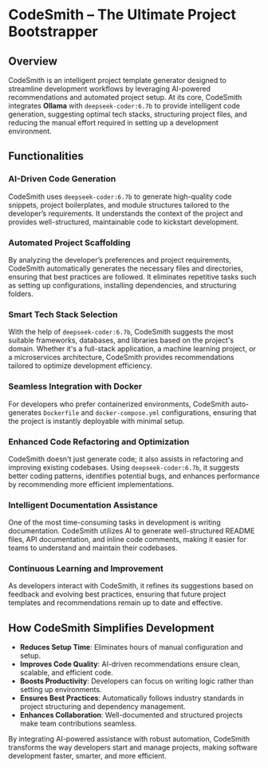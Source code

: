 # CodeSmith – The Ultimate Project Bootstrapper

## Overview
CodeSmith is an intelligent project template generator designed to streamline development workflows by leveraging AI-powered recommendations and automated project setup. At its core, CodeSmith integrates **Ollama** with `deepseek-coder:6.7b` to provide intelligent code generation, suggesting optimal tech stacks, structuring project files, and reducing the manual effort required in setting up a development environment.

## Functionalities
### AI-Driven Code Generation
CodeSmith uses `deepseek-coder:6.7b` to generate high-quality code snippets, project boilerplates, and module structures tailored to the developer’s requirements. It understands the context of the project and provides well-structured, maintainable code to kickstart development.

### Automated Project Scaffolding
By analyzing the developer’s preferences and project requirements, CodeSmith automatically generates the necessary files and directories, ensuring that best practices are followed. It eliminates repetitive tasks such as setting up configurations, installing dependencies, and structuring folders.

### Smart Tech Stack Selection
With the help of `deepseek-coder:6.7b`, CodeSmith suggests the most suitable frameworks, databases, and libraries based on the project's domain. Whether it's a full-stack application, a machine learning project, or a microservices architecture, CodeSmith provides recommendations tailored to optimize development efficiency.

### Seamless Integration with Docker
For developers who prefer containerized environments, CodeSmith auto-generates `Dockerfile` and `docker-compose.yml` configurations, ensuring that the project is instantly deployable with minimal setup.

### Enhanced Code Refactoring and Optimization
CodeSmith doesn't just generate code; it also assists in refactoring and improving existing codebases. Using `deepseek-coder:6.7b`, it suggests better coding patterns, identifies potential bugs, and enhances performance by recommending more efficient implementations.

### Intelligent Documentation Assistance
One of the most time-consuming tasks in development is writing documentation. CodeSmith utilizes AI to generate well-structured README files, API documentation, and inline code comments, making it easier for teams to understand and maintain their codebases.

### Continuous Learning and Improvement
As developers interact with CodeSmith, it refines its suggestions based on feedback and evolving best practices, ensuring that future project templates and recommendations remain up to date and effective.

## How CodeSmith Simplifies Development
- **Reduces Setup Time**: Eliminates hours of manual configuration and setup.
- **Improves Code Quality**: AI-driven recommendations ensure clean, scalable, and efficient code.
- **Boosts Productivity**: Developers can focus on writing logic rather than setting up environments.
- **Ensures Best Practices**: Automatically follows industry standards in project structuring and dependency management.
- **Enhances Collaboration**: Well-documented and structured projects make team contributions seamless.

By integrating AI-powered assistance with robust automation, CodeSmith transforms the way developers start and manage projects, making software development faster, smarter, and more efficient.

